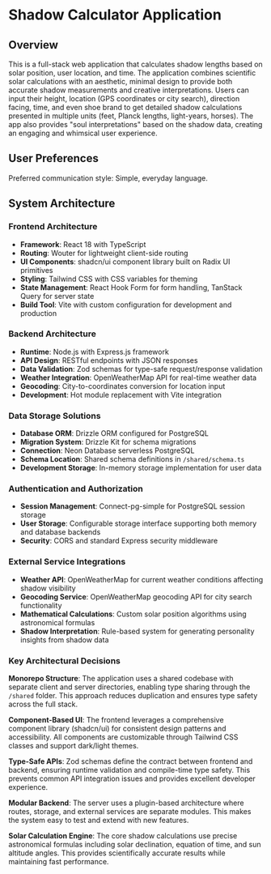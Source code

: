 # Shadow Calculator Application

## Overview

This is a full-stack web application that calculates shadow lengths based on solar position, user location, and time. The application combines scientific solar calculations with an aesthetic, minimal design to provide both accurate shadow measurements and creative interpretations. Users can input their height, location (GPS coordinates or city search), direction facing, time, and even shoe brand to get detailed shadow calculations presented in multiple units (feet, Planck lengths, light-years, horses). The app also provides "soul interpretations" based on the shadow data, creating an engaging and whimsical user experience.

## User Preferences

Preferred communication style: Simple, everyday language.

## System Architecture

### Frontend Architecture
- **Framework**: React 18 with TypeScript
- **Routing**: Wouter for lightweight client-side routing
- **UI Components**: shadcn/ui component library built on Radix UI primitives
- **Styling**: Tailwind CSS with CSS variables for theming
- **State Management**: React Hook Form for form handling, TanStack Query for server state
- **Build Tool**: Vite with custom configuration for development and production

### Backend Architecture
- **Runtime**: Node.js with Express.js framework
- **API Design**: RESTful endpoints with JSON responses
- **Data Validation**: Zod schemas for type-safe request/response validation
- **Weather Integration**: OpenWeatherMap API for real-time weather data
- **Geocoding**: City-to-coordinates conversion for location input
- **Development**: Hot module replacement with Vite integration

### Data Storage Solutions
- **Database ORM**: Drizzle ORM configured for PostgreSQL
- **Migration System**: Drizzle Kit for schema migrations
- **Connection**: Neon Database serverless PostgreSQL
- **Schema Location**: Shared schema definitions in `/shared/schema.ts`
- **Development Storage**: In-memory storage implementation for user data

### Authentication and Authorization
- **Session Management**: Connect-pg-simple for PostgreSQL session storage
- **User Storage**: Configurable storage interface supporting both memory and database backends
- **Security**: CORS and standard Express security middleware

### External Service Integrations
- **Weather API**: OpenWeatherMap for current weather conditions affecting shadow visibility
- **Geocoding Service**: OpenWeatherMap geocoding API for city search functionality
- **Mathematical Calculations**: Custom solar position algorithms using astronomical formulas
- **Shadow Interpretation**: Rule-based system for generating personality insights from shadow data

### Key Architectural Decisions

**Monorepo Structure**: The application uses a shared codebase with separate client and server directories, enabling type sharing through the `/shared` folder. This approach reduces duplication and ensures type safety across the full stack.

**Component-Based UI**: The frontend leverages a comprehensive component library (shadcn/ui) for consistent design patterns and accessibility. All components are customizable through Tailwind CSS classes and support dark/light themes.

**Type-Safe APIs**: Zod schemas define the contract between frontend and backend, ensuring runtime validation and compile-time type safety. This prevents common API integration issues and provides excellent developer experience.

**Modular Backend**: The server uses a plugin-based architecture where routes, storage, and external services are separate modules. This makes the system easy to test and extend with new features.

**Solar Calculation Engine**: The core shadow calculations use precise astronomical formulas including solar declination, equation of time, and sun altitude angles. This provides scientifically accurate results while maintaining fast performance.